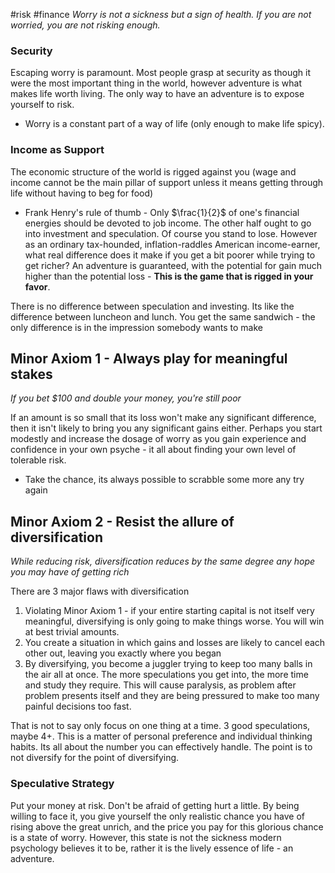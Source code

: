#risk #finance
*Worry is not a sickness but a sign of health. If you are not worried, you are not risking enough.*
### Security
Escaping worry is paramount. Most people grasp at security as though it were the most important thing in the world, however adventure is what makes life worth living. The only way to have an adventure is to expose yourself to risk. 
- Worry is a constant part of a way of life (only enough to make life spicy).
### Income as Support
The economic structure of the world is rigged against you (wage and income cannot be the main pillar of support unless it means getting through life without having to beg for food)
- Frank Henry's rule of thumb - Only $\frac{1}{2}$ of one's financial energies should be devoted to job income. The other half ought to go into investment and speculation.
Of course you stand to lose. However as an ordinary tax-hounded, inflation-raddles American income-earner, what real difference does it make if you get a bit poorer while trying to get richer? An adventure is guaranteed, with the potential for gain much higher than the potential loss - **This is the game that is rigged in your favor**.

There is no difference between speculation and investing. Its like the difference between luncheon and lunch. You get the same sandwich - the only difference is in the impression somebody wants to make

## Minor Axiom 1 - Always play for meaningful stakes
*If you bet $100 and double your money, you're still poor*

If an amount is so small that its loss won't make any significant difference, then it isn't likely to bring you any significant gains either. Perhaps you start modestly and increase the dosage of worry as you gain experience and confidence in your own psyche - it all about finding your own level of tolerable risk.
- Take the chance, its always possible to scrabble some more any try again

## Minor Axiom 2 - Resist the allure of diversification
*While reducing risk, diversification reduces by the same degree any hope you may have of getting rich*

There are 3 major flaws with diversification
1. Violating Minor Axiom 1 - if your entire starting capital is not itself very meaningful, diversifying is only going to make things worse. You will win at best trivial amounts.
2. You create a situation in which gains and losses are likely to cancel each other out, leaving you exactly where you began
3. By diversifying, you become a juggler trying to keep too many balls in the air all at once. The more speculations you get into, the more time and study they require. This will cause paralysis, as problem after problem presents itself and they are being pressured to make too many painful decisions too fast.

That is not to say only focus on one thing at a time. 3 good speculations, maybe 4+. This is a matter of personal preference and individual thinking habits. Its all about the number you can effectively handle. The point is to not diversify for the point of diversifying.

### Speculative Strategy
Put your money at risk. Don't be afraid of getting hurt a little. By being willing to face it, you give yourself the only realistic chance you have of rising above the great unrich, and the price you pay for this glorious chance is a state of worry. However, this state is not the sickness modern psychology believes it to be, rather it is the lively essence of life - an adventure. 